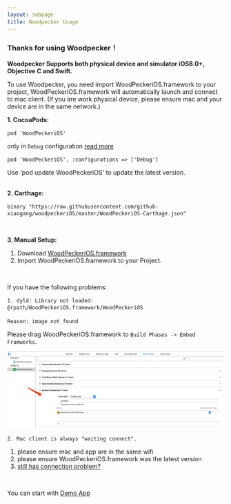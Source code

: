 ```yaml
---
layout: subpage
title: Woodpecker Usage
---
```



<h3 class="index-h3">Thanks for using Woodpecker！</h3>

**Woodpecker Supports both physical device and simulator iOS8.0+, Objective C and Swift.**

To use Woodpecker, you need import WoodPeckeriOS.framework to your project, WoodPeckeriOS.framework will automatically launch and connect to mac client. 
(If you are work physical device, please ensure mac and your device are in the same network.)

**1. CocoaPods:**

```
pod 'WoodPeckeriOS'
```
only in `Debug` configuration [read more](https://guides.cocoapods.org/syntax/podfile.html#pod)
```
pod 'WoodPeckeriOS', :configurations => ['Debug']
```
Use 'pod update WoodPeckeriOS' to update the latest version.
<br/>
<br/>

**2. Carthage:**

```
binary "https://raw.githubusercontent.com/github-xiaogang/woodpeckeriOS/master/WoodPeckeriOS-Carthage.json"
```
<br/>

**3. Manual Setup:**

1. Download <a href="/assets/framework/WoodPeckeriOS.framework.zip">WoodPeckeriOS.framework</a>
2. Import WoodPeckeriOS.framework to your Project.

<br/>

If you have the following problems:

```
1. dyld: Library not loaded: @rpath/WoodPeckeriOS.framework/WoodPeckeriOS

Reason: image not found
```

Please drag WoodPeckeriOS.framework to `Build Phases -> Embed Framworks`.

<img src="/assets/img/embedframework.png"/>

```
2. Mac client is always "waiting connect".
```
1. please ensure mac and app are in the same wifi
2. please ensure WoodPeckeriOS.framework was the latest version
3. <a href="/connection.html">still has connection problem?</a>

<br/>

You can start with <a href="https://github.com/github-xiaogang/woodpecker-demo">Demo App</a>
<br/>



